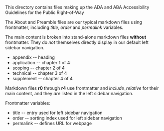 This directory contains files making up the ADA and ABA Accessibility Guidelines for the Public Right-of-Way

The About and Preamble files are our typical markdown files using frontmatter, including _title_, _order_ and _permalink_ variables.

The main content is broken into stand-alone markdown files **without** frontmatter.  They do _not_ themselves directly display in our default left sidebar navigation.
- appendix -- heading
- application -- chapter 1 of 4
- scoping -- chapter 2 of 4
- technical -- chapter 3 of 4
- supplement -- chapter 4 of 4

Markdown files **r0** through **r4** use frontmatter and *include_relative* for their main content, and they _are_ listed in the left sidebar navigation.

Frontmatter variables:
- title -- entry used for left sidebar navigation
- order -- sorting index used for left sidebar navigation
- permalink -- defines URL for webpage
